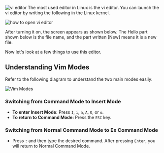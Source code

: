 ![vi editor](https://i.imgur.com/x6LNGwu.png)
The most used editor in Linux is the vi editor. You can launch the vi editor by writing the following in the Linux kernel.

![how to open vi editor](https://i.imgur.com/Grj27AE.png)

After turning it on, the screen appears as shown below. The Hello part shown below is the file name, and the part written [New] means it is a new file.

Now let's look at a few things to use this editor.

## Understanding Vim Modes

Refer to the following diagram to understand the two main modes easily:

![Vim Modes](https://i.imgur.com/L8r1zgm.png)

### Switching from Command Mode to Insert Mode

- **To enter Insert Mode:** Press `I`, `i`, `a`, `A`, `O`, or `o`.
- **To return to Command Mode:** Press the `ESC` key.

### Switching from Normal Command Mode to Ex Command Mode

- Press `:` and then type the desired command. After pressing `Enter`, you will return to Normal Command Mode.


